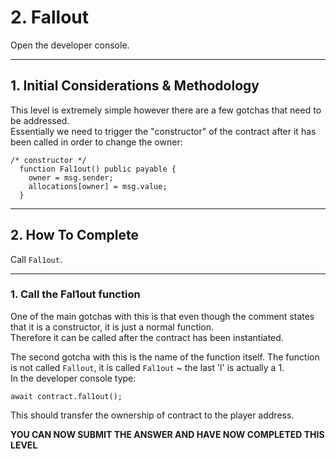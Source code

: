 # 2. Fallout

Open the developer console.

___
## 1. Initial Considerations & Methodology

This level is extremely simple however there are a few gotchas that need to be addressed.  
Essentially we need to trigger the "constructor" of the contract after it has been called in order to change the owner:
```
/* constructor */
  function Fal1out() public payable {
    owner = msg.sender;
    allocations[owner] = msg.value;
  }
```


___
## 2. How To Complete

Call ```Fal1out```.

___
### 1. Call the Fal1out function
One of the main gotchas with this is that even though the comment states that it is a constructor, it is just a normal function.   
Therefore it can be called after the contract has been instantiated.  
  
The second gotcha with this is the name of the function itself. The function is not called ```Fallout```, it is called ```Fal1out``` ~ the last 'l' is actually a 1.  
In the developer console type:  
```
await contract.fal1out();
```
This should transfer the ownership of contract to the player address.

**YOU CAN NOW SUBMIT THE ANSWER AND HAVE NOW COMPLETED THIS LEVEL**
